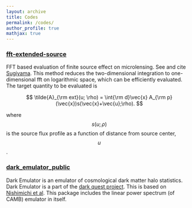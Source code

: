 ```yaml
---
layout: archive
title: Codes
permalink: /codes/
author_profile: true
mathjax: true
---
```


### [fft-extended-source](https://github.com/git-sunao/fft-extended-source)

FFT based evaluation of finite source effect on microlensing. See and cite [Sugiyama](https://arxiv.org/abs/2203.06637).
This method reduces the two-dimensional integration to one-dimensional fft on logarithmic space, which can be efficiently evaluated.
The target quantity to be evaluated is

$$
\tilde{A}_{\rm ext}(u; \rho) = \int{\rm d}\vec{x} A_{\rm p}(\vec{x})s(\vec{x}+\vec{u};\rho).
$$

where $$s(u;\rho)$$ is the source flux profile as a function of distance from source center, $$u$$.

### [dark_emulator_public](https://github.com/DarkQuestCosmology/dark_emulator_public)

Dark Emulator is an emulator of cosmological dark matter halo statistics.
Dark Emulator is a part of the [dark quest project](https://darkquestcosmology.github.io/).
This is based on [Nishimichi et al](https://arxiv.org/abs/1811.09504).
This package includes the linear power spectrum (of CAMB) emulator in itself.
